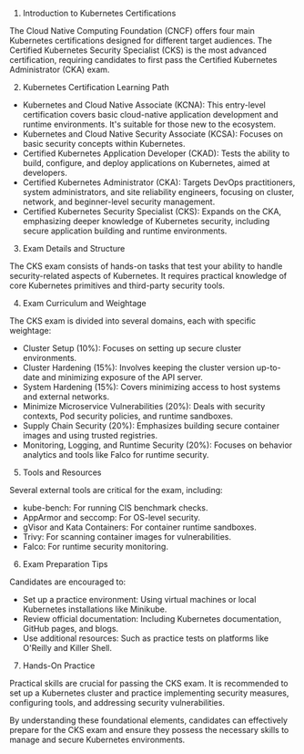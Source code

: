 1. Introduction to Kubernetes Certifications

The Cloud Native Computing Foundation (CNCF) offers four main Kubernetes certifications designed for different target audiences. The Certified Kubernetes Security Specialist (CKS) is the most advanced certification, requiring candidates to first pass the Certified Kubernetes Administrator (CKA) exam.

2. Kubernetes Certification Learning Path

- Kubernetes and Cloud Native Associate (KCNA): This entry-level certification covers basic cloud-native application development and runtime environments. It's suitable for those new to the ecosystem.
- Kubernetes and Cloud Native Security Associate (KCSA): Focuses on basic security concepts within Kubernetes.
- Certified Kubernetes Application Developer (CKAD): Tests the ability to build, configure, and deploy applications on Kubernetes, aimed at developers.
- Certified Kubernetes Administrator (CKA): Targets DevOps practitioners, system administrators, and site reliability engineers, focusing on cluster, network, and beginner-level security management.
- Certified Kubernetes Security Specialist (CKS): Expands on the CKA, emphasizing deeper knowledge of Kubernetes security, including secure application building and runtime environments.

3. Exam Details and Structure

The CKS exam consists of hands-on tasks that test your ability to handle security-related aspects of Kubernetes. It requires practical knowledge of core Kubernetes primitives and third-party security tools.

4. Exam Curriculum and Weightage

The CKS exam is divided into several domains, each with specific weightage:
- Cluster Setup (10%): Focuses on setting up secure cluster environments.
- Cluster Hardening (15%): Involves keeping the cluster version up-to-date and minimizing exposure of the API server.
- System Hardening (15%): Covers minimizing access to host systems and external networks.
- Minimize Microservice Vulnerabilities (20%): Deals with security contexts, Pod security policies, and runtime sandboxes.
- Supply Chain Security (20%): Emphasizes building secure container images and using trusted registries.
- Monitoring, Logging, and Runtime Security (20%): Focuses on behavior analytics and tools like Falco for runtime security.

5. Tools and Resources

Several external tools are critical for the exam, including:
- kube-bench: For running CIS benchmark checks.
- AppArmor and seccomp: For OS-level security.
- gVisor and Kata Containers: For container runtime sandboxes.
- Trivy: For scanning container images for vulnerabilities.
- Falco: For runtime security monitoring.

6. Exam Preparation Tips

Candidates are encouraged to:
- Set up a practice environment: Using virtual machines or local Kubernetes installations like Minikube.
- Review official documentation: Including Kubernetes documentation, GitHub pages, and blogs.
- Use additional resources: Such as practice tests on platforms like O'Reilly and Killer Shell.

7. Hands-On Practice

Practical skills are crucial for passing the CKS exam. It is recommended to set up a Kubernetes cluster and practice implementing security measures, configuring tools, and addressing security vulnerabilities.

By understanding these foundational elements, candidates can effectively prepare for the CKS exam and ensure they possess the necessary skills to manage and secure Kubernetes environments.